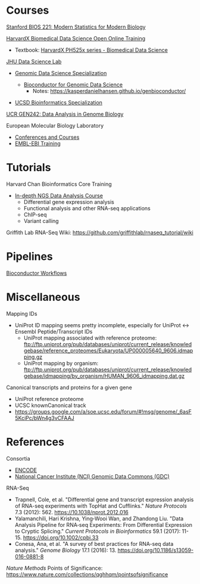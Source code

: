# Courses

[Stanford BIOS 221: Modern Statistics for Modern Biology](http://web.stanford.edu/class/bios221/book/introduction.html)

[HarvardX Biomedical Data Science Open Online Training](https://rafalab.github.io/pages/harvardx.html)
- Textbook: [HarvardX PH525x series - Biomedical Data Science](https://genomicsclass.github.io/book/)

[JHU Data Science Lab](http://jhudatascience.org/courses.html)
- [Genomic Data Science Specialization](https://www.coursera.org/specializations/genomic-data-science)
  - [Bioconductor for Genomic Data Science](https://www.coursera.org/learn/bioconductor)
    - Notes: https://kasperdanielhansen.github.io/genbioconductor/

- [UCSD Bioinformatics Specialization](https://www.coursera.org/specializations/bioinformatics)

[UCR GEN242: Data Analysis in Genome Biology](http://girke.bioinformatics.ucr.edu/GEN242/index.html)

European Molecular Biology Laboratory
- [Conferences and Courses](https://www.embl.de/training/events/)
- [EMBL-EBI Training](https://www.ebi.ac.uk/training)


# Tutorials

Harvard Chan Bioinformatics Core Training
- [In-depth NGS Data Analysis Course](https://github.com/hbctraining/In-depth-NGS-Data-Analysis-Course)
  - Differential gene expression analysis
  - Functional analysis and other RNA-seq applications
  - ChIP-seq
  - Variant calling

Griffith Lab RNA-Seq Wiki: https://github.com/griffithlab/rnaseq_tutorial/wiki

# Pipelines

[Bioconductor Workflows](https://www.bioconductor.org/packages/release/BiocViews.html#___Workflow)

# Miscellaneous

Mapping IDs
- UniProt ID mapping seems pretty incomplete, especially for UniProt <-> Ensembl Peptide/Transcript IDs
  - UniProt mapping associated with reference proteome: ftp://ftp.uniprot.org/pub/databases/uniprot/current_release/knowledgebase/reference_proteomes/Eukaryota/UP000005640_9606.idmapping.gz
  - UniProt mapping by organism: ftp://ftp.uniprot.org/pub/databases/uniprot/current_release/knowledgebase/idmapping/by_organism/HUMAN_9606_idmapping.dat.gz

Canonical transcripts and proteins for a given gene
- UniProt reference proteome
- UCSC knownCanonical track
- https://groups.google.com/a/soe.ucsc.edu/forum/#!msg/genome/_6asF5KciPc/bWn4g3vCFAAJ

# References

Consortia
- [ENCODE](https://www.encodeproject.org/pipelines/)
- [National Cancer Institute (NCI) Genomic Data Commons (GDC)](https://docs.gdc.cancer.gov/Data/Introduction/)

RNA-Seq
- Trapnell, Cole, et al. "Differential gene and transcript expression analysis of RNA-seq experiments with TopHat and Cufflinks." *Nature Protocols* 7.3 (2012): 562. https://10.1038/nprot.2012.016
- Yalamanchili, Hari Krishna, Ying‐Wooi Wan, and Zhandong Liu. "Data Analysis Pipeline for RNA‐seq Experiments: From Differential Expression to Cryptic Splicing." *Current Protocols in Bioinformatics* 59.1 (2017): 11-15. https://doi.org/10.1002/cpbi.33
- Conesa, Ana, et al. "A survey of best practices for RNA-seq data analysis." *Genome Biology* 17.1 (2016): 13. https://doi.org/10.1186/s13059-016-0881-8

*Nature Methods* Points of Significance: https://www.nature.com/collections/qghhqm/pointsofsignificance
